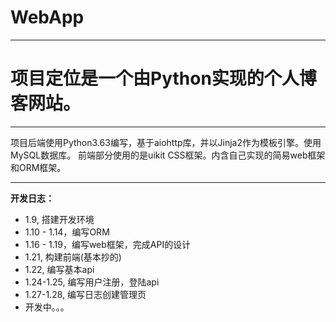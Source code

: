 ﻿# WebApp

---

# 项目定位是一个由Python实现的个人博客网站。

---

项目后端使用Python3.63编写，基于aiohttp库，并以Jinja2作为模板引擎。使用MySQL数据库。
前端部分使用的是uikit CSS框架。内含自己实现的简易web框架和ORM框架。

---

**开发日志：**

- 1.9, 搭建开发环境
- 1.10 - 1.14，编写ORM
- 1.16 - 1.19，编写web框架，完成API的设计
- 1.21, 构建前端(基本抄的)
- 1.22, 编写基本api
- 1.24-1.25, 编写用户注册，登陆api
- 1.27-1.28, 编写日志创建管理页
- 开发中。。。
